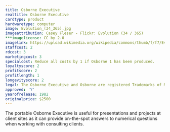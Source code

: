 ```yaml
---
title: Osborne Executive
realtitle: Osborne Executive
cardtype: product
hardwaretype: computer
image: Evolution_(34_365).jpg
imageattribution: Casey Fleser - Flickr: Evolution (34 / 365)
***imagelicense: CC by 2.0
imagelink: https://upload.wikimedia.org/wikipedia/commons/thumb/f/f7/Evolution_%2834_365%29.jpg/1024px-Evolution_%2834_365%29.jpg
staffcost: 2
rdcost: 3
marketingcost: 3
specialcost: Reduce all costs by 1 if Osborne 1 has been produced.
loyaltyscore: 2
profitscore: 2
profitlength: 1
longevityscore: 2
legal: The Osborne Executive and Osborne are registered Trademarks of Mikrolog Ltd
approved: 'Y'
yearofrelease: 1982
originalprice: $2500
---
```


The portable Osborne Executive is useful for presentations and projects at client sites as it can provide on-the-spot answers to numerical questions when working with consulting clients.
